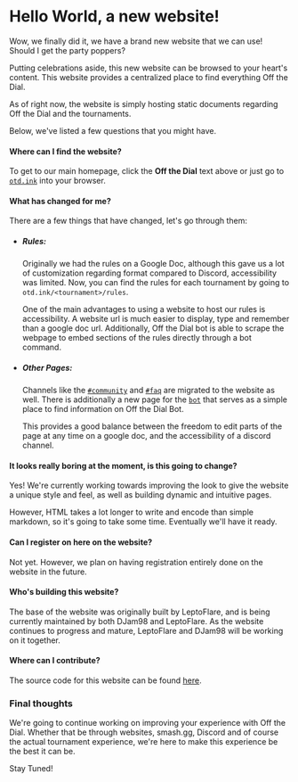 # Hello World, a new website!
Wow, we finally did it, we have a brand new website that we can use! Should I get the party poppers?

Putting celebrations aside, this new website can be browsed to your heart's content.
This website provides a centralized place to find everything Off the Dial.

As of right now, the website is simply hosting static documents regarding Off the Dial and the tournaments.

Below, we've listed a few questions that you might have.

#### Where can I find the website?
To get to our main homepage, click the **Off the Dial** text above or just go to [`otd.ink`](https://otd.ink) into your browser.

#### What has changed for me?
There are a few things that have changed, let's go through them:

- ##### Rules:
  Originally we had the rules on a Google Doc, although this gave us a lot of customization regarding format compared to Discord, accessibility was limited. Now, you can find the rules for each tournament by going to `otd.ink/<tournament>/rules`.
  
  One of the main advantages to using a website to host our rules is accessibility. A website url is much easier to display, type and remember than a google doc url. Additionally, Off the Dial bot is able to scrape the webpage to embed sections of the rules directly through a bot command.

- ##### Other Pages:
  Channels like the [`#community`](https://otd.ink/community) and [`#faq`](https://otd.ink/faq) are migrated to the website as well.
  There is additionally a new page for the [`bot`](https://otd.ink/bot) that serves as a simple place to find information on Off the Dial Bot.

  This provides a good balance between the freedom to edit parts of the page at any time on a google doc, and the accessibility of a discord channel.

#### It looks really boring at the moment, is this going to change?
Yes! We're currently working towards improving the look to give the website a unique style and feel, as well as building dynamic and intuitive pages.

However, HTML takes a lot longer to write and encode than simple markdown, so it's going to take some time. Eventually we'll have it ready.

#### Can I register on here on the website?
Not yet. However, we plan on having registration entirely done on the website in the future. 

#### Who's building this website?
The base of the website was originally built by LeptoFlare, and is being currently maintained by both DJam98 and LeptoFlare. As the website continues to progress and mature, LeptoFlare and DJam98 will be working on it together.

#### Where can I contribute?
The source code for this website can be found [here](https://github.com/offthedial/site).

### Final thoughts

We're going to continue working on improving your experience with Off the Dial. Whether that be through websites, smash.gg, Discord and of course the actual tournament experience, we're here to make this experience be the best it can be.

Stay Tuned!
